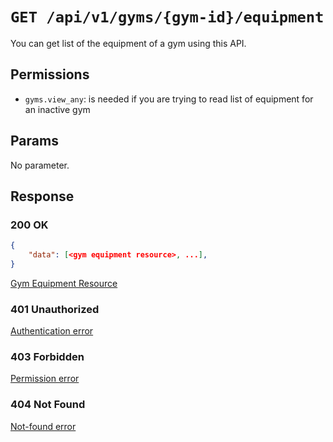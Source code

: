 # `GET /api/v1/gyms/{gym-id}/equipment`
You can get list of the equipment of a gym using this API.


## Permissions

- `gyms.view_any`: is needed if you are trying to read list of equipment for an inactive gym

## Params

No parameter.

## Response

### 200 OK

```json
{
    "data": [<gym equipment resource>, ...],
}
```

[Gym Equipment Resource](gym_equipment_resource.md)

### 401 Unauthorized
[Authentication error](../../_globals/authentication-errors.md)

### 403 Forbidden
[Permission error](../../_globals/permission-errors.md)

### 404 Not Found
[Not-found error](../../_globals/not-found-errors.md)
